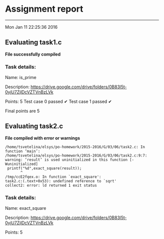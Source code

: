 # Assignment report
---
Mon Jan 11 22:25:36 2016

## Evaluating task1.c

**File successfully compiled**

### Task details:

Name: is_prime

Description: https://drive.google.com/drive/folders/0B83l5t-0yjU7ZjlDcVZTVnBzLVk

Points: 5
Test case 0 passed ✔︎ 
Test case 1 passed ✔︎ 

 Final points are 5
## Evaluating task2.c

**File compiled with error or warnings**

```
/home/tsvetelina/elsys/po-homework/2015-2016/G/03/06/task2.c: In function ‘main’:
/home/tsvetelina/elsys/po-homework/2015-2016/G/03/06/task2.c:9:7: warning: ‘result’ is used uninitialized in this function [-Wuninitialized]
 printf("%d",exact_square(result));
       ^
/tmp/ccE2fqex.o: In function `exact_square':
task2.c:(.text+0x53): undefined reference to `sqrt'
collect2: error: ld returned 1 exit status
```

### Task details:

Name: exact_square

Description: https://drive.google.com/drive/folders/0B83l5t-0yjU7ZjlDcVZTVnBzLVk

Points: 5

